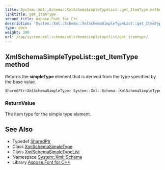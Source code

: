 ```yaml
---
title: System::Xml::Schema::XmlSchemaSimpleTypeList::get_ItemType method
linktitle: get_ItemType
second_title: Aspose.Font for C++
description: 'System::Xml::Schema::XmlSchemaSimpleTypeList::get_ItemType method. Returns the simpleType element that is derived from the type specified by the base value in C++.'
type: docs
weight: 300
url: /cpp/system.xml.schema/xmlschemasimpletypelist/get_itemtype/
---
```

## XmlSchemaSimpleTypeList::get_ItemType method


Returns the **simpleType** element that is derived from the type specified by the base value.

```cpp
SharedPtr<XmlSchemaSimpleType> System::Xml::Schema::XmlSchemaSimpleTypeList::get_ItemType()
```


### ReturnValue

The item type for the simple type element.

## See Also

* Typedef [SharedPtr](../../../system/sharedptr/)
* Class [XmlSchemaSimpleType](../../xmlschemasimpletype/)
* Class [XmlSchemaSimpleTypeList](../)
* Namespace [System::Xml::Schema](../../)
* Library [Aspose.Font for C++](../../../)
